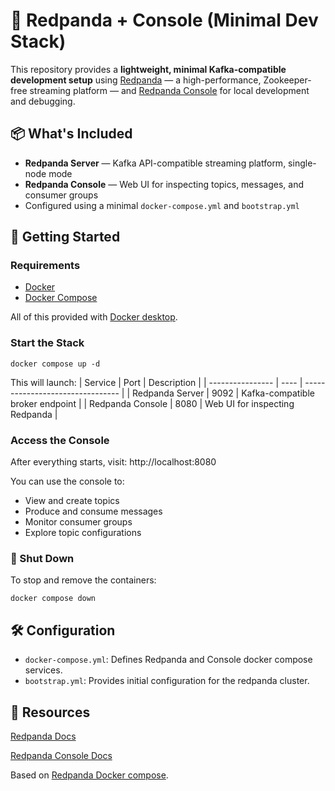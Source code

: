 # 🐼 Redpanda + Console (Minimal Dev Stack)

This repository provides a **lightweight, minimal Kafka-compatible development setup** using [Redpanda](https://redpanda.com/) — a high-performance, Zookeeper-free streaming platform — and [Redpanda Console](https://docs.redpanda.com/current/console/) for local development and debugging.

## 📦 What's Included

- **Redpanda Server** — Kafka API-compatible streaming platform, single-node mode
- **Redpanda Console** — Web UI for inspecting topics, messages, and consumer groups
- Configured using a minimal `docker-compose.yml` and `bootstrap.yml`

## 🚀 Getting Started

### Requirements

- [Docker](https://www.docker.com/)
- [Docker Compose](https://docs.docker.com/compose/)

All of this provided with [Docker desktop](https://www.docker.com/products/docker-desktop/).

### Start the Stack

```shell
docker compose up -d
```
This will launch:
| Service          | Port | Description                      |
| ---------------- | ---- | -------------------------------- |
| Redpanda Server  | 9092 | Kafka-compatible broker endpoint |
| Redpanda Console | 8080 | Web UI for inspecting Redpanda   |

### Access the Console
After everything starts, visit: http://localhost:8080

You can use the console to:
 - View and create topics
 - Produce and consume messages
 - Monitor consumer groups
 - Explore topic configurations

### 🧹 Shut Down
To stop and remove the containers:

```shell
docker compose down
```

## 🛠 Configuration 
 - `docker-compose.yml`: Defines Redpanda and Console docker compose services.
- `bootstrap.yml`: Provides initial configuration for the redpanda cluster.

## 📘 Resources
[Redpanda Docs](https://docs.redpanda.com/home/)

[Redpanda Console Docs](https://docs.redpanda.com/current/console/)

Based on [Redpanda Docker compose](https://github.com/redpanda-data/docs/tree/main/tests/docker-compose).

